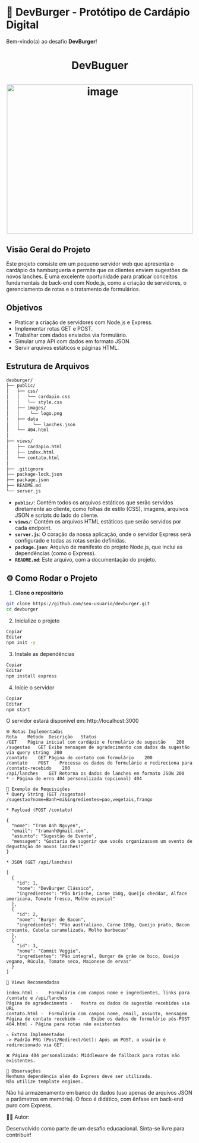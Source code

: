 
# 🍔 DevBurger - Protótipo de Cardápio Digital
Bem-vindo(a) ao desafio **DevBurger**!



<div align="center">
  <h1 align="center">
    DevBuguer
    <br/>
    <br/>
      <img width="500" height="400" alt="image" src="https://github.com/user-attachments/assets/2cf4de2d-de20-4774-89ed-b9447109707a" />
    </a>
  </h1>
</div>

## Visão Geral do Projeto

Este projeto consiste em um pequeno servidor web que apresenta o cardápio da hamburgueria e permite que os clientes enviem sugestões de novos lanches. É uma excelente oportunidade para praticar conceitos fundamentais de back-end com Node.js, como a criação de servidores, o gerenciamento de rotas e o tratamento de formulários.


## Objetivos

- Praticar a criação de servidores com Node.js e Express.
- Implementar rotas GET e POST.
- Trabalhar com dados enviados via formulário.
- Simular uma API com dados em formato JSON.
- Servir arquivos estáticos e páginas HTML.


## Estrutura de Arquivos

```bash
devburger/
├── public/
│   ├── css/
│   │   └── cardapio.css
│   │   └── style.css
│   ├── images/
│   │    └── logo.png
│   ├── data
│   │     └── lanches.json
│   └── 404.html
│
├── views/
│   ├── cardapio.html
│   ├── index.html
│   └── contato.html        
│
├── .gitignore
├── package-lock.json
├── package.json
├── README.md
└── server.js
```
- **`public/`**: Contém todos os arquivos estáticos que serão servidos diretamente ao cliente, como folhas de estilo (CSS), imagens, arquivos JSON e scripts do lado do cliente.
- **`views/`**: Contém os arquivos HTML estáticos que serão servidos por cada endpoint.
- **`server.js`**: O coração da nossa aplicação, onde o servidor Express será configurado e todas as rotas serão definidas.
- **`package.json`**: Arquivo de manifesto do projeto Node.js, que inclui as dependências (como o Express).
- **`README.md`**: Este arquivo, com a documentação do projeto.


## ⚙️ Como Rodar o Projeto


1. **Clone o repositório**

```bash
git clone https://github.com/seu-usuario/devburger.git
cd devburger
```

2. Inicialize o projeto

```bash
Copiar
Editar
npm init -y
```
3. Instale as dependências

```bash
Copiar
Editar
npm install express
```
4. Inicie o servidor

```bash
Copiar
Editar
npm start
```

O servidor estará disponível em: http://localhost:3000

```
🌐 Rotas Implementadas
Rota	Método	Descrição	Status
/GET	Página inicial com cardápio e formulário de sugestão	200
/sugestao	GET	Exibe mensagem de agradecimento com dados da sugestão via query string	200
/contato	GET	Página de contato com formulário	200
/contato	POST	Processa os dados do formulário e redireciona para /contato-recebido	200
/api/lanches	GET	Retorna os dados de lanches em formato JSON	200
* -	Página de erro 404 personalizada (opcional)	404
````
````
📝 Exemplo de Requisições
* Query String (GET /sugestao)
/sugestao?nome=Banh+mi&ingredientes=pao,vegetais,frango
````
```
* Payload (POST /contato)

{
  "nome": "Tram Anh Nguyen",
  "email": "tramanh@gmail.com",
  "assunto": "Sugestão de Evento",
  "mensagem": "Gostaria de sugerir que vocês organizassem um evento de degustação de novos lanches!"
}
```
```
* JSON (GET /api/lanches)

[
  {
    "id": 1,
    "nome": "DevBurger Clássico",
    "ingredientes": "Pão brioche, Carne 150g, Queijo cheddar, Alface americana, Tomate fresco, Molho especial"
  },
  {
    "id": 2,
    "nome": "Burger de Bacon",
    "ingredientes": "Pão australiano, Carne 180g, Queijo prato, Bacon crocante, Cebola caramelizada, Molho barbecue"
  },
  {
    "id": 3,
    "nome": "Commit Veggie",
    "ingredientes": "Pão integral, Burger de grão de bico, Queijo vegano, Rúcula, Tomate seco, Maionese de ervas"
  }
]
```
```
🧾 Views Recomendadas

index.html -	Formulário com campos nome e ingredientes, links para /contato e /api/lanches
Página de agradecimento -	Mostra os dados da sugestão recebidos via URL
contato.html -	Formulário com campos nome, email, assunto, mensagem
Página de contato recebido -	Exibe os dados do formulário pós-POST
404.html - Página para rotas não existentes
```
```
⚠️ Extras Implementados
-> Padrão PRG (Post/Redirect/Get): Após um POST, o usuário é redirecionado via GET.

❌ Página 404 personalizada: Middleware de fallback para rotas não existentes.
```
```
📌 Observações
Nenhuma dependência além do Express deve ser utilizada.
Não utilize template engines.
```
Não há armazenamento em banco de dados (uso apenas de arquivos JSON e parâmetros em memória).
O foco é didático, com ênfase em back-end puro com Express.

👨‍💻 Autor:

Desenvolvido como parte de um desafio educacional.
Sinta-se livre para contribuir!
